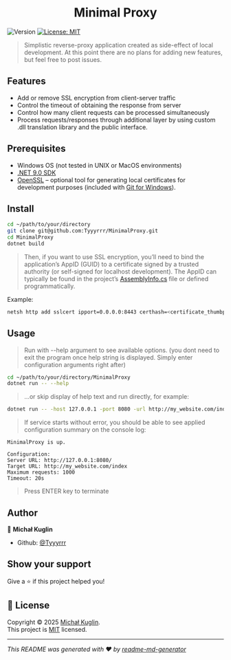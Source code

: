 <h1 align="center">Minimal Proxy</h1>
<p>
  <img alt="Version" src="https://img.shields.io/badge/version-0.1.0--alpha-blue.svg?cacheSeconds=2592000" />
  <a href="LICENSE.md" target="_blank">
    <img alt="License: MIT" src="https://img.shields.io/badge/License-MIT-yellow.svg" />
  </a>
</p>

> Simplistic reverse-proxy application created as side-effect of local development.
At this point there are no plans for adding new features, but feel free to post issues.

## Features
- Add or remove SSL encryption from client-server traffic
- Control the timeout of obtaining the response from server
- Control how many client requests can be processed simultaneously
- Process requests/responses through additional layer by using custom .dll translation library and the public interface.


## Prerequisites

- Windows OS (not tested in UNIX or MacOS environments)
- [.NET 9.0 SDK](https://dotnet.microsoft.com/en-us/download/dotnet/9.0)
- [OpenSSL](https://www.openssl.org/) – optional tool for generating local certificates for development purposes (included with [Git for Windows](https://gitforwindows.org)).

## Install

```sh
cd ~/path/to/your/directory
git clone git@github.com:Tyyyrrr/MinimalProxy.git
cd MinimalProxy
dotnet build
```

> Then, if you want to use SSL encryption, you’ll need to bind the application’s AppID (GUID) to a certificate signed by a trusted authority (or self-signed for localhost development).
> The AppID can typically be found in the project’s <a href="https://github.com/Tyyyrrr/MinimalProxy/blob/master/AssemblyInfo.cs" target="_blank">AssemblyInfo.cs</a> file or defined programmatically.

Example:
```sh
netsh http add sslcert ipport=0.0.0.0:8443 certhash=<certificate_thumbprint> appid={<app_guid>}
```

## Usage

>Run with --help argument to see available options. (you dont need to exit the program once help string is displayed. Simply enter configuration arguments right after)
```sh
cd ~/path/to/your/directory/MinimalProxy
dotnet run -- --help
```
>...or skip display of help text and run directly, for example:
```sh
dotnet run -- -host 127.0.0.1 -port 8080 -url http://my_website.com/index -ssl n -limit 1000 -timeout 20
```

>If service starts without error, you should be able to see applied configuration summary on the console log:

```
MinimalProxy is up.

Configuration:
Server URL: http://127.0.0.1:8080/
Target URL: http://my_website.com/index
Maximum requests: 1000
Timeout: 20s

```

>Press ENTER key to terminate



## Author

👤 **Michał Kuglin**

* Github: [@Tyyyrrr](https://github.com/Tyyyrrr)

## Show your support

Give a ⭐️ if this project helped you!

## 📝 License

Copyright © 2025 [Michał Kuglin](https://github.com/Tyyyrrr).<br />
This project is [MIT](LICENSE) licensed.

***
_This README was generated with ❤️ by [readme-md-generator](https://github.com/kefranabg/readme-md-generator)_